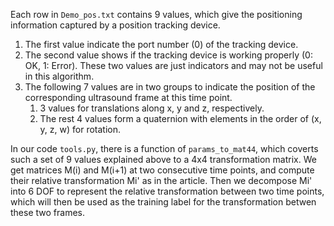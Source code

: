 Each row in `Demo_pos.txt` contains 9 values, which give the positioning information captured by a position tracking device.

1. The first value indicate the port number (0) of the tracking device.
2. The second value shows if the tracking device is working properly (0: OK, 1: Error). These two values are just indicators and may not be useful in this algorithm.
3. The following 7 values are in two groups to indicate the position of the corresponding ultrasound frame at this time point.
    1. 3 values for translations along x, y and z, respectively.
    2. The rest 4 values form a quaternion with elements in the order of (x, y, z, w) for rotation.

In our code `tools.py`, there is a function of `params_to_mat44`, which coverts such a set of 9 values explained above to a 4x4 transformation matrix. We get
matrices M(i) and M(i+1) at two consecutive time points, and compute their relative transformation Mi' as in the article. Then we decompose Mi' into 6 DOF to represent the relative transformation between two time points, which will then be used as the training label for the transformation betwen these two frames.
